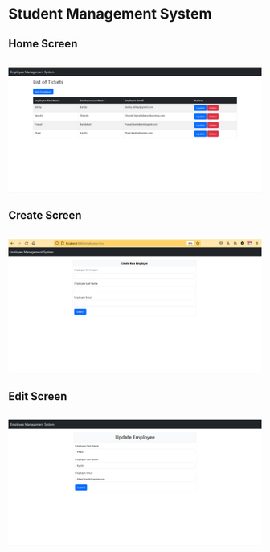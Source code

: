 # Student Management System

## Home Screen

&emsp;![image](/Video/Home.png)

## Create Screen

&emsp;![image](/Video/Create%20Employee.png)

## Edit Screen

&emsp;![image](/Video/Update%20Employee.png)

